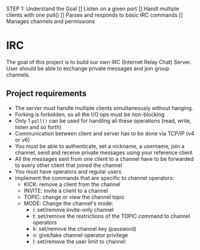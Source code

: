 STEP 1: Understand the Goal
[]    Listen on a given port
[] 	 Handl multiple clients with one poll()
[]    Parses and responds to basic IRC commands
[]    Manages channels and permissions

# IRC 
The goal of this project is to build our own IRC (Internet Relay Chat) Server. User should be able to exchange private messages and join group channels. 


## Project requirements

- The server must handle multiple clients simultaneously without hanging. 
- Forking is forbidden, so all the I/O ops must be non-blocking
- Only 1 `poll()` can be used for handling all these operations (read, write, listen and so forth)
- Communication between client and server has to be done via TCP/IP (v4 or v6)
- You must be able to authenticate, set a nickname, a username, join a channel, send and receive private messages using your reference client
- All the messages sent from one client to a channel have to be forwarded to every other client that joined the channel
- You must have operators and regular users
- implement the commands that are specific to channel operators:
	- KICK: remove a client from the channel
	- INVITE: invite a client to a channel
	- TOPIC: change or view the channel topic
	- MODE: Change the channel's mode:
		- i: set/remove Invite-only channel
		- t: set/remove the restrictions of the TOPIC command to channel operators
		- k: set/remove the channel key (password)
		- o: give/take channel operator privilege
		- l: set/remove the user limit to channel


